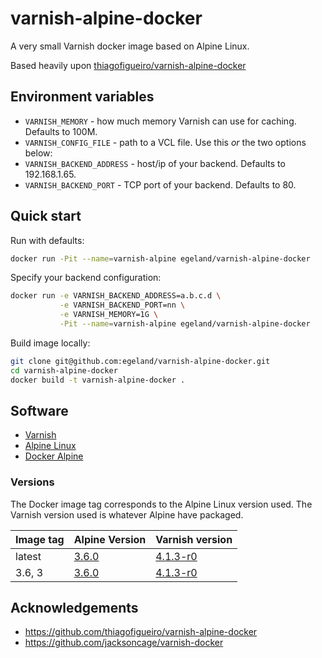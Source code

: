 # varnish-alpine-docker

A very small Varnish docker image based on Alpine Linux.

Based heavily upon [thiagofigueiro/varnish-alpine-docker](https://github.com/thiagofigueiro/varnish-alpine-docker)

## Environment variables
* `VARNISH_MEMORY` - how much memory Varnish can use for caching. Defaults to 100M.
* `VARNISH_CONFIG_FILE` - path to a VCL file. Use this _or_ the two options below:
* `VARNISH_BACKEND_ADDRESS` - host/ip of your backend.  Defaults to 192.168.1.65.
* `VARNISH_BACKEND_PORT` - TCP port of your backend.  Defaults to 80.

## Quick start

Run with defaults:

```bash
docker run -Pit --name=varnish-alpine egeland/varnish-alpine-docker
```

Specify your backend configuration:

```bash
docker run -e VARNISH_BACKEND_ADDRESS=a.b.c.d \
           -e VARNISH_BACKEND_PORT=nn \
           -e VARNISH_MEMORY=1G \
           -Pit --name=varnish-alpine egeland/varnish-alpine-docker
```

Build image locally:

```bash
git clone git@github.com:egeland/varnish-alpine-docker.git
cd varnish-alpine-docker
docker build -t varnish-alpine-docker .
```

## Software

* [Varnish](https://www.varnish-cache.org/)
* [Alpine Linux](https://www.alpinelinux.org/)
* [Docker Alpine](https://github.com/gliderlabs/docker-alpine)

### Versions

The Docker image tag corresponds to the Alpine Linux version used.  The Varnish
version used is whatever Alpine have packaged.

| Image tag | Alpine Version | Varnish version |
|-----------|----------------|-----------------|
| latest | [3.6.0](https://www.alpinelinux.org/posts/Alpine-3.6.0-released.html) | [4.1.3-r0](https://pkgs.alpinelinux.org/packages?name=varnish&branch=v3.6)
| 3.6, 3 | [3.6.0](https://www.alpinelinux.org/posts/Alpine-3.6.0-released.html) | [4.1.3-r0](https://pkgs.alpinelinux.org/packages?name=varnish&branch=v3.6)

## Acknowledgements
* https://github.com/thiagofigueiro/varnish-alpine-docker
* https://github.com/jacksoncage/varnish-docker
